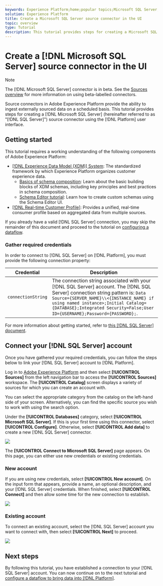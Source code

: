 ```yaml
---
keywords: Experience Platform;home;popular topics;Microsoft SQL Server;SQL Server;sql server
solution: Experience Platform
title: Create a Microsoft SQL Server source connector in the UI
topic: overview
type: Tutorial
description: This tutorial provides steps for creating a Microsoft SQL Server (hereinafter referred to as "SQL Server") source connector using the Platform user interface.
---
```


# Create a [!DNL Microsoft SQL Server] source connector in the UI

>[!NOTE]
>
> The [!DNL Microsoft SQL Server] connector is in beta. See the [Sources overview](../../../../home.md#terms-and-conditions) for more information on using beta-labelled connectors.

Source connectors in Adobe Experience Platform provide the ability to ingest externally sourced data on a scheduled basis. This tutorial provides steps for creating a [!DNL Microsoft SQL Server] (hereinafter referred to as "[!DNL SQL Server]") source connector using the [!DNL Platform] user interface.

## Getting started

This tutorial requires a working understanding of the following components of Adobe Experience Platform:

*   [[!DNL Experience Data Model (XDM)] System](../../../../../xdm/home.md): The standardized framework by which Experience Platform organizes customer experience data.
    *   [Basics of schema composition](../../../../../xdm/schema/composition.md): Learn about the basic building blocks of XDM schemas, including key principles and best practices in schema composition.
    *   [Schema Editor tutorial](../../../../../xdm/tutorials/create-schema-ui.md): Learn how to create custom schemas using the Schema Editor UI.
*   [[!DNL Real-time Customer Profile]](../../../../../profile/home.md): Provides a unified, real-time consumer profile based on aggregated data from multiple sources.

If you already have a valid [!DNL SQL Server] connection, you may skip the remainder of this document and proceed to the tutorial on [configuring a dataflow](../../dataflow/databases.md).

### Gather required credentials

In order to connect to [!DNL SQL Server] on [!DNL Platform], you must provide the following connection property:

| Credential | Description |
| ---------- | ----------- |
| `connectionString` | The connection string associated with your [!DNL SQL Server] account. The [!DNL SQL Server] connection string pattern is: `Data Source={SERVER_NAME}\\<{INSTANCE_NAME} if using named instance>;Initial Catalog={DATABASE};Integrated Security=False;User ID={USERNAME};Password={PASSWORD};`. |

For more information about getting started, refer to [this [!DNL SQL Server] document](https://docs.microsoft.com/en-us/dotnet/framework/data/adonet/sql/authentication-in-sql-server).

## Connect your [!DNL SQL Server] account

Once you have gathered your required credentials, you can follow the steps below to link your [!DNL SQL Server] account to [!DNL Platform].

Log in to [Adobe Experience Platform](https://platform.adobe.com) and then select **[!UICONTROL Sources]** from the left navigation bar to access the **[!UICONTROL Sources]** workspace. The **[!UICONTROL Catalog]** screen displays a variety of sources for which you can create an account with.

You can select the appropriate category from the catalog on the left-hand side of your screen. Alternatively, you can find the specific source you wish to work with using the search option.

Under the **[!UICONTROL Databases]** category, select **[!UICONTROL Microsoft SQL Server]**. If this is your first time using this connector, select **[!UICONTROL Configure]**. Otherwise, select **[!UICONTROL Add data]** to create a new [!DNL SQL Server] connector. 

![](../../../../images/tutorials/create/microsoft-sql-server/catalog.png)

The **[!UICONTROL Connect to Microsoft SQL Server]** page appears. On this page, you can either use new credentials or existing credentials.

### New account

If you are using new credentials, select **[!UICONTROL New account]**. On the input form that appears, provide a name, an optional description, and your [!DNL SQL Server] credentials. When finished, select **[!UICONTROL Connect]** and then allow some time for the new connection to establish.

![](../../../../images/tutorials/create/microsoft-sql-server/new.png)

### Existing account

To connect an existing account, select the [!DNL SQL Server] account you want to connect with, then select **[!UICONTROL Next]** to proceed.

![](../../../../images/tutorials/create/microsoft-sql-server/existing.png)

## Next steps

By following this tutorial, you have established a connection to your [!DNL SQL Server] account. You can now continue on to the next tutorial and [configure a dataflow to bring data into [!DNL Platform]](../../dataflow/databases.md).